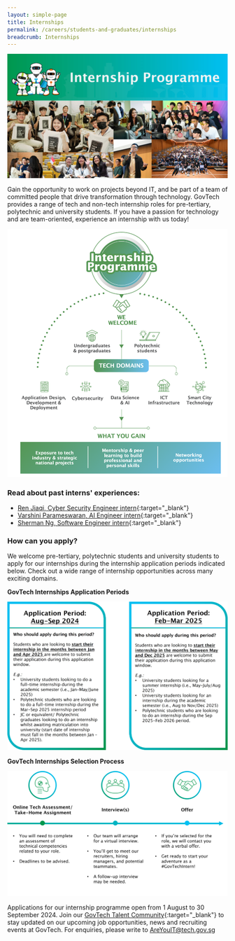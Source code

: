 ```yaml
---
layout: simple-page
title: Internships  
permalink: /careers/students-and-graduates/internships
breadcrumb: Internships 
---
```


![GovTech Internships](/images/careers/application-opening-soon-febandmar-2024.jpg) 

Gain the opportunity to work on projects beyond IT, and be part of a team of committed people that drive transformation through technology. GovTech provides a range of tech and non-tech internship roles for pre-tertiary, polytechnic and university students. If you have a passion for technology and are team-oriented, experience an internship with us today!

![GovTech Internships Overview](/images/careers/internship-chart-2024.png)


### Read about past interns' experiences:

* [Ren Jiaqi, Cyber Security Engineer intern](https://medium.com/ytpo-govtech/from-the-harbour-to-the-high-seas-776f8e6dc860){:target="_blank"}
* [Varshini Parameswaran, AI Engineer intern](https://medium.com/ytpo-govtech/my-meaningful-internship-with-dsaid-va-team-9d8cb079a2d8){:target="_blank"}
* [Sherman Ng, Software Engineer intern](https://medium.com/ytpo-govtech/empowering-govtech-interns-7af65b29fef4){:target="_blank"}


### How can you apply?

We welcome pre-tertiary, polytechnic students and university students to apply for our internships during the internship application periods indicated below. Check out a wide range of internship opportunities across many exciting domains.


**GovTech Internships Application Periods**

![GovTech Internships Application Periods](/images/careers/2024_2025_internship_application_periods.jpg)


**GovTech Internships Selection Process**

![GovTech Internships Selection Process](/images/careers/post_internship_application_process.png)


Applications for our internship programme open from 1 August to 30 September 2024. Join our [GovTech Talent Community](https://go.gov.sg/govtechtalentcommunity){:target="_blank"} to stay updated on our upcoming job opportunities, news and recruiting events at GovTech. 
For enquiries, please write to <AreYouIT@tech.gov.sg>



